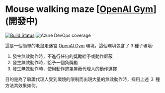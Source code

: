 # Mouse walking maze [[OpenAI Gym](https://gym.openai.com/)] (開發中)

[![Build Status](https://dev.azure.com/KennethTang/github/_apis/build/status/NTUT-SELab.mouse-walking-maze.gym?branchName=master)](https://dev.azure.com/KennethTang/github/_build/latest?definitionId=3&branchName=master)
![Azure DevOps coverage](https://img.shields.io/azure-devops/coverage/KennethTang/github/3)

這是一個簡單的老鼠走迷宮 [OpenAI Gym](https://gym.openai.com/) 環境，這個環境包含了 3 種子環境:

1. 發生無效動作時，不進行任何的獎勵給予或動作屏蔽
1. 發生無效動作時，給予一個負獎勵
1. 發生無效動作時，使用動作遮罩屏蔽代理人的動作選擇

目的是為了驗證代理人受到環境的限制而出現大量的無效動作時，採用上述 ３ 種方法其效果如何。
